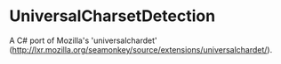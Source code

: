# UniversalCharsetDetection
A C# port of Mozilla's 'universalchardet' (http://lxr.mozilla.org/seamonkey/source/extensions/universalchardet/).
